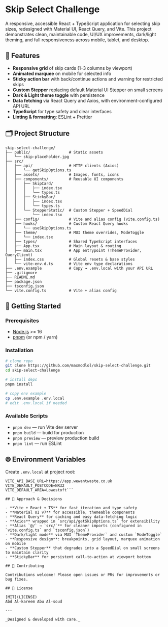 # Skip Select Challenge

A responsive, accessible React + TypeScript application for selecting skip sizes, redesigned with Material UI, React Query, and Vite. This project demonstrates clean, maintainable code, UI/UX improvements, dark/light theming, and full responsiveness across mobile, tablet, and desktop.

## 🚀 Features

- **Responsive grid** of skip cards (1–3 columns by viewport)
- **Animated marquee** on mobile for selected info
- **Sticky action bar** with back/continue actions and warning for restricted skips
- **Custom Stepper** replacing default Material UI Stepper on small screens
- **Dark & Light theme toggle** with persistence
- **Data fetching** via React Query and Axios, with environment-configured API URL
- **TypeScript** for type safety and clear interfaces
- **Linting & formatting**: ESLint + Prettier

## 🗂️ Project Structure

```
skip-select-challenge/
├── public/                 # Static assets
│   └── skip-placeholder.jpg
├── src/
│   ├── api/                # HTTP clients (Axios)
│   │   └── getSkipOptions.ts
│   ├── assets/             # Images, fonts, icons
│   ├── components/         # Reusable UI components
│   │   ├── SkipCard/
│   │   │   ├── index.tsx
│   │   │   └── types.ts
│   │   ├── StickyBar/
│   │   │   ├── index.tsx
│   │   │   └── types.ts
│   │   └── StepperStatic/  # Custom Stepper + SpeedDial
│   │       └── index.tsx
│   ├── config/             # Vite and alias config (vite.config.ts)
│   ├── hooks/              # Custom React Query hooks
│   │   └── useSkipOptions.ts
│   ├── theme/              # MUI theme overrides, ModeToggle
│   │   └── index.tsx
│   ├── types/              # Shared TypeScript interfaces
│   ├── App.tsx             # Main layout & routing
│   ├── main.tsx            # App entrypoint (ThemeProvider, QueryClient)
│   ├── index.css           # Global resets & base styles
│   └── vite-env.d.ts       # Vite env type declarations
├── .env.example            # Copy → .env.local with your API URL
├── .gitignore
├── README.md
├── package.json
├── tsconfig.json
└── vite.config.ts          # Vite + alias config
```

## 🔧 Getting Started

### Prerequisites

- [Node.js](https://nodejs.org/) >= 16
- [pnpm](https://pnpm.io/) (or npm / yarn)

### Installation

```bash
# clone repo
git clone https://github.com/maxmodlol/skip-select-challenge.git
cd skip-select-challenge

# install deps
pnpm install

# copy env example
cp .env.example .env.local
# edit .env.local if needed
```

### Available Scripts

- `pnpm dev` — run Vite dev server
- `pnpm build` — build for production
- `pnpm preview` — preview production build
- `pnpm lint` — run ESLint

## 🌐 Environment Variables

Create `.env.local` at project root:

```env
VITE_API_BASE_URL=https://app.wewantwaste.co.uk
VITE_DEFAULT_POSTCODE=NR32
VITE_DEFAULT_AREA=Lowestoft```

## 📐 Approach & Decisions

- **Vite + React + TS** for fast iteration and type safety
- **Material UI v7** for accessible, themeable components
- **React Query** for caching and easy data-fetching logic
- **Axios** wrapped in `src/api/getSkipOptions.ts` for extensibility
- **Alias `@/` → `src/`** for cleaner imports (configured in `vite.config.ts` and `tsconfig.json`)
- **Dark/light mode** via MUI `ThemeProvider` and custom `ModeToggle`
- **Responsive design**: breakpoints, grid layout, marquee animation on mobile
- **Custom Stepper** that degrades into a SpeedDial on small screens to maintain clarity
- **StickyBar** for persistent call-to-action at viewport bottom

## 🤝 Contributing

Contributions welcome! Please open issues or PRs for improvements or bug fixes.

## 📄 License

[MIT](LICENSE)
Abd Al-kareem Abu Al-soud

---

_Designed & developed with care._
